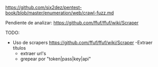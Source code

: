https://github.com/six2dez/pentest-book/blob/master/enumeration/web/crawl-fuzz.md


Pendiente de analizar:
https://github.com/ffuf/ffuf/wiki/Scraper


TODO:

- Uso de scrapers
https://github.com/ffuf/ffuf/wiki/Scraper
    -Extraer títulos
    - extraer url's
    - grepear por "token|pass|key|api"
